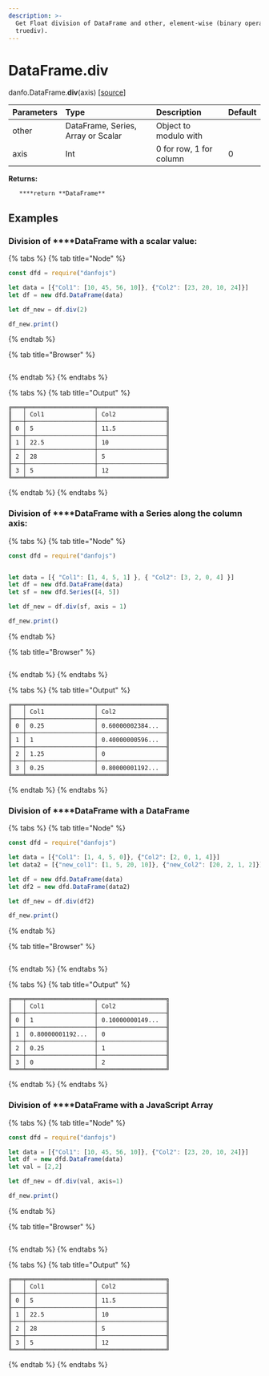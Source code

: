 ```yaml
---
description: >-
  Get Float division of DataFrame and other, element-wise (binary operator
  truediv).
---
```


# DataFrame.div

danfo.DataFrame.**div**\(axis\) \[[source](https://github.com/opensource9ja/danfojs/blob/fe56860b0a303d218d60ba71dee6abf594401556/danfojs/src/core/frame.js#L401)\]

| Parameters | Type | Description | Default |
| :--- | :--- | :--- | :--- |
| other | DataFrame, Series, Array or Scalar | Object to modulo with |  |
| axis | Int | 0 for row, 1 for column | 0 |

**Returns:**

       ****return **DataFrame**

## **Examples**

### Division of ****DataFrame with a scalar value:

{% tabs %}
{% tab title="Node" %}
```javascript
const dfd = require("danfojs")

let data = [{"Col1": [10, 45, 56, 10]}, {"Col2": [23, 20, 10, 24]}]
let df = new dfd.DataFrame(data)

let df_new = df.div(2)

df_new.print()
```
{% endtab %}

{% tab title="Browser" %}
```

```
{% endtab %}
{% endtabs %}

{% tabs %}
{% tab title="Output" %}
```text
╔═══╤═══════════════════╤═══════════════════╗
║   │ Col1              │ Col2              ║
╟───┼───────────────────┼───────────────────╢
║ 0 │ 5                 │ 11.5              ║
╟───┼───────────────────┼───────────────────╢
║ 1 │ 22.5              │ 10                ║
╟───┼───────────────────┼───────────────────╢
║ 2 │ 28                │ 5                 ║
╟───┼───────────────────┼───────────────────╢
║ 3 │ 5                 │ 12                ║
╚═══╧═══════════════════╧═══════════════════╝
```
{% endtab %}
{% endtabs %}

### Division of  ****DataFrame with a Series along the column axis:

{% tabs %}
{% tab title="Node" %}
```javascript
const dfd = require("danfojs")


let data = [{ "Col1": [1, 4, 5, 1] }, { "Col2": [3, 2, 0, 4] }]
let df = new dfd.DataFrame(data)
let sf = new dfd.Series([4, 5])

let df_new = df.div(sf, axis = 1)

df_new.print()
```
{% endtab %}

{% tab title="Browser" %}
```

```
{% endtab %}
{% endtabs %}

{% tabs %}
{% tab title="Output" %}
```text
╔═══╤═══════════════════╤═══════════════════╗
║   │ Col1              │ Col2              ║
╟───┼───────────────────┼───────────────────╢
║ 0 │ 0.25              │ 0.60000002384...  ║
╟───┼───────────────────┼───────────────────╢
║ 1 │ 1                 │ 0.40000000596...  ║
╟───┼───────────────────┼───────────────────╢
║ 2 │ 1.25              │ 0                 ║
╟───┼───────────────────┼───────────────────╢
║ 3 │ 0.25              │ 0.80000001192...  ║
╚═══╧═══════════════════╧═══════════════════╝

```
{% endtab %}
{% endtabs %}

### Division of  ****DataFrame with a DataFrame

{% tabs %}
{% tab title="Node" %}
```javascript
const dfd = require("danfojs")

let data = [{"Col1": [1, 4, 5, 0]}, {"Col2": [2, 0, 1, 4]}]
let data2 = [{"new_col1": [1, 5, 20, 10]}, {"new_Col2": [20, 2, 1, 2]}]

let df = new dfd.DataFrame(data)
let df2 = new dfd.DataFrame(data2)

let df_new = df.div(df2)

df_new.print()

```
{% endtab %}

{% tab title="Browser" %}
```

```
{% endtab %}
{% endtabs %}

{% tabs %}
{% tab title="Output" %}
```text
╔═══╤═══════════════════╤═══════════════════╗
║   │ Col1              │ Col2              ║
╟───┼───────────────────┼───────────────────╢
║ 0 │ 1                 │ 0.10000000149...  ║
╟───┼───────────────────┼───────────────────╢
║ 1 │ 0.80000001192...  │ 0                 ║
╟───┼───────────────────┼───────────────────╢
║ 2 │ 0.25              │ 1                 ║
╟───┼───────────────────┼───────────────────╢
║ 3 │ 0                 │ 2                 ║
╚═══╧═══════════════════╧═══════════════════╝
```
{% endtab %}
{% endtabs %}

### Division of ****DataFrame with a JavaScript Array

{% tabs %}
{% tab title="Node" %}
```javascript
const dfd = require("danfojs")

let data = [{"Col1": [10, 45, 56, 10]}, {"Col2": [23, 20, 10, 24]}]
let df = new dfd.DataFrame(data)
let val = [2,2]

let df_new = df.div(val, axis=1)

df_new.print()
```
{% endtab %}

{% tab title="Browser" %}
```

```
{% endtab %}
{% endtabs %}

{% tabs %}
{% tab title="Output" %}
```text
╔═══╤═══════════════════╤═══════════════════╗
║   │ Col1              │ Col2              ║
╟───┼───────────────────┼───────────────────╢
║ 0 │ 5                 │ 11.5              ║
╟───┼───────────────────┼───────────────────╢
║ 1 │ 22.5              │ 10                ║
╟───┼───────────────────┼───────────────────╢
║ 2 │ 28                │ 5                 ║
╟───┼───────────────────┼───────────────────╢
║ 3 │ 5                 │ 12                ║
╚═══╧═══════════════════╧═══════════════════╝
```
{% endtab %}
{% endtabs %}



